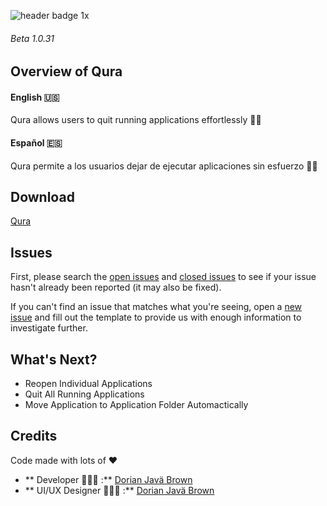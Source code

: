 
![header badge 1x](https://user-images.githubusercontent.com/19171147/41292004-3f193ece-6e1f-11e8-9ec7-edfd7451fbe4.png)

###### Beta 1.0.31
## Overview of Qura 

#### English 🇺🇸
Qura allows users to quit running applications effortlessly ✌🏽

#### Español 🇪🇸
Qura permite a los usuarios dejar de ejecutar aplicaciones sin esfuerzo ✌🏽


## Download

[Qura](https://www.qura.co)


## Issues
First, please search the [open issues](https://github.com/ZEUSOFCS/Qura/issues?q=is%3Aopen)
and [closed issues](https://github.com/ZEUSOFCS/Qura/issues?q=is%3Aclosed)
to see if your issue hasn't already been reported (it may also be fixed).

If you can't find an issue that matches what you're seeing, open a [new issue](https://github.com/ZEUSOFCS/Qura/issues)
and fill out the template to provide us with enough information to investigate
further.


## What's Next?
- Reopen Individual Applications
- Quit All Running Applications
- Move Application to Application Folder Automactically


## Credits
 Code made with lots of ♥️ 
  - ** Developer 👨🏽‍💻  :** [Dorian Javä Brown](www.dorianbrown.me) 
  - ** UI/UX Designer 👨🏽‍🎨 :** [Dorian Javä Brown](www.dorianbrown.me) 


<!--## License -->

**[](LICENSE)**
